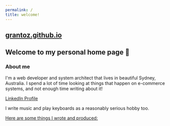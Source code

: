 ```yaml
---
permalink: /
title: welcome!
---
```

## [grantoz.github.io](https://grantoz.github.io)

## Welcome to my personal home page 🙂

### About me

I'm a web developer and system architect that lives in beautiful Sydney, Australia.  I spend a lot of time looking at things that happen on e-commerce systems, and not enough time writing about it!

[LinkedIn Profile](https://www.linkedin.com/in/grant-ozolins-749bb313/)

I write music and play keyboards as a reasonably serious hobby too.

[Here are some things I wrote and produced:](https://soundcloud.com/grantoz)
